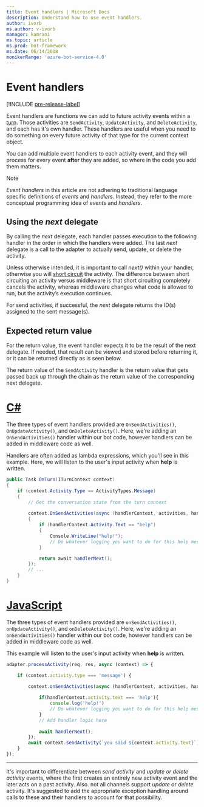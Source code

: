```yaml
---
title: Event handlers | Microsoft Docs
description: Understand how to use event handlers.
author: ivorb
ms.author: v-ivorb
manager: kamrani
ms.topic: article
ms.prod: bot-framework
ms.date: 06/14/2018
monikerRange: 'azure-bot-service-4.0'
---
```


# Event handlers

[!INCLUDE [pre-release-label](../includes/pre-release-label.md)]

Event handlers are functions we can add to future activity events within a [turn](bot-builder-basics.md#defining-a-turn). Those activities are `SendActivity`, `UpdateActivity`, and `DeleteActivity`, and each has it's own handler. These handlers are useful when you need to do something on every future activity of that type for the current context object.

You can add multiple event handlers to each activity event, and they will process for every event **after** they are added, so where in the code you add them matters.

> [!NOTE]
> *Event handlers* in this article are not adhering to traditional language specific definitions of *events* and *handlers*. Instead, they refer to the more conceptual programming idea of *events* and *handlers*.

## Using the *next* delegate

By calling the *next* delegate, each handler passes execution to the following handler in the order in which the handlers were added. The last *next* delegate is a call to the adapter to actually send, update, or delete the activity.

Unless otherwise intended, it is important to call *next()* within your handler, otherwise you will [short circuit](bot-builder-create-middleware.md#short-circuit-routing) the activity. The difference between short circuiting an activity versus middleware is that short circuiting completely cancels the activity, whereas middleware changes what code is allowed to run, but the activity’s execution continues.

For send activities, if successful, the *next* delegate returns the ID(s) assigned to the sent message(s).

## Expected return value

For the return value, the event handler expects it to be the result of the next delegate. If needed, that result can be viewed and stored before returning it, or it can be returned directly as is seen below.

The return value of the `SendActivity` handler is the return value that gets passed back up through the chain as the return value of the corresponding next delegate.

# [C#](#tab/cseventhandler)

The three types of event handlers provided are `OnSendActivities()`, `OnUpdateActivity()`, and `OnDeleteActivity()`. Here, we're adding an `OnSendActivities()` handler within our bot code, however handlers can be added in middleware code as well.

Handlers are often added as lambda expressions, which you'll see in this example. Here, we will listen to the user's input activity when **help** is written.

```cs
public Task OnTurn(ITurnContext context)
{
    if (context.Activity.Type == ActivityTypes.Message)
    {
        // Get the conversation state from the turn context
        
        context.OnSendActivities(async (handlerContext, activities, handlerNext) =>
        {
            if (handlerContext.Activity.Text == "help")
            {
                Console.WriteLine("help!");
                // Do whatever logging you want to do for this help message
            }

            return await handlerNext();
        });
        // ...
    }
}
```

# [JavaScript](#tab/jseventhandler)

The three types of event handlers provided are `onSendActivities()`, `onUpdateActivity()`, and `onDeleteActivity()`. Here, we're adding an `onSendActivities()` handler within our bot code, however handlers can be added in middleware code as well.

This example will listen to the user's input activity when **help** is written.

```js
adapter.processActivity(req, res, async (context) => {

    if (context.activity.type === 'message') {

        context.onSendActivities(async (handlerContext, activities, handlerNext) => { 
            
            if(handlerContext.activity.text === 'help'){
                console.log('help!')
                // Do whatever logging you want to do for this help message
            }
            // Add handler logic here
        
            await handlerNext(); 
        });
        await context.sendActivity(`you said ${context.activity.text}`);
    }
});
```

---

It's important to differentiate between *send activity* and *update or delete activity* events, where the first creates an entirely new activity event and the later acts on a past activity. Also. not all channels support *update* or *delete* activity. It's suggested to add the appropriate exception handling around calls to these and their handlers to account for that possibility.

